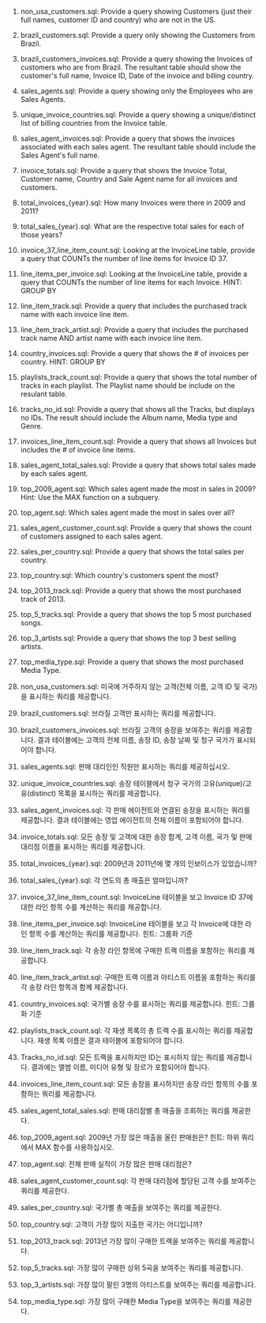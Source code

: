 1. non_usa_customers.sql: Provide a query showing Customers (just their full names, customer ID and country) who are not in the US.
2. brazil_customers.sql: Provide a query only showing the Customers from Brazil.
3. brazil_customers_invoices.sql: Provide a query showing the Invoices of customers who are from Brazil. The resultant table should show the customer's full name, Invoice ID, Date of the invoice and billing country.
4. sales_agents.sql: Provide a query showing only the Employees who are Sales Agents.
5. unique_invoice_countries.sql: Provide a query showing a unique/distinct list of billing countries from the Invoice table.
6. sales_agent_invoices.sql: Provide a query that shows the invoices associated with each sales agent. The resultant table should include the Sales Agent's full name.
7. invoice_totals.sql: Provide a query that shows the Invoice Total, Customer name, Country and Sale Agent name for all invoices and customers.
8. total_invoices_{year}.sql: How many Invoices were there in 2009 and 2011?
9. total_sales_{year}.sql: What are the respective total sales for each of those years?
10. invoice_37_line_item_count.sql: Looking at the InvoiceLine table, provide a query that COUNTs the number of line items for Invoice ID 37.
11. line_items_per_invoice.sql: Looking at the InvoiceLine table, provide a query that COUNTs the number of line items for each Invoice. HINT: GROUP BY
12. line_item_track.sql: Provide a query that includes the purchased track name with each invoice line item.
13. line_item_track_artist.sql: Provide a query that includes the purchased track name AND artist name with each invoice line item.
14. country_invoices.sql: Provide a query that shows the # of invoices per country. HINT: GROUP BY
15. playlists_track_count.sql: Provide a query that shows the total number of tracks in each playlist. The Playlist name should be include on the resulant table.
16. tracks_no_id.sql: Provide a query that shows all the Tracks, but displays no IDs. The result should include the Album name, Media type and Genre.
17. invoices_line_item_count.sql: Provide a query that shows all Invoices but includes the # of invoice line items.
18. sales_agent_total_sales.sql: Provide a query that shows total sales made by each sales agent.
19. top_2009_agent.sql: Which sales agent made the most in sales in 2009?
    Hint: Use the MAX function on a subquery. 
20. top_agent.sql: Which sales agent made the most in sales over all?
21. sales_agent_customer_count.sql: Provide a query that shows the count of customers assigned to each sales agent.
22. sales_per_country.sql: Provide a query that shows the total sales per country.
23. top_country.sql: Which country's customers spent the most?
24. top_2013_track.sql: Provide a query that shows the most purchased track of 2013.
25. top_5_tracks.sql: Provide a query that shows the top 5 most purchased songs.
26. top_3_artists.sql: Provide a query that shows the top 3 best selling artists.
27. top_media_type.sql: Provide a query that shows the most purchased Media Type.


1. non_usa_customers.sql: 미국에 거주하지 않는 고객(전체 이름, 고객 ID 및 국가)을 표시하는 쿼리를 제공합니다.
2. brazil_customers.sql: 브라질 고객만 표시하는 쿼리를 제공합니다.
3. brazil_customers_invoices.sql: 브라질 고객의 송장을 보여주는 쿼리를 제공합니다. 결과 테이블에는 고객의 전체 이름, 송장 ID, 송장 날짜 및 청구 국가가 표시되어야 합니다.
4. sales_agents.sql: 판매 대리인인 직원만 표시하는 쿼리를 제공하십시오.
5. unique_invoice_countries.sql: 송장 테이블에서 청구 국가의 고유(unique)/고유(distinct) 목록을 표시하는 쿼리를 제공합니다.
6. sales_agent_invoices.sql: 각 판매 에이전트와 연결된 송장을 표시하는 쿼리를 제공합니다. 결과 테이블에는 영업 에이전트의 전체 이름이 포함되어야 합니다.
7. invoice_totals.sql: 모든 송장 및 고객에 대한 송장 합계, 고객 이름, 국가 및 판매 대리점 이름을 표시하는 쿼리를 제공합니다.
8. total_invoices_{year}.sql: 2009년과 2011년에 몇 개의 인보이스가 있었습니까?
9. total_sales_{year}.sql: 각 연도의 총 매출은 얼마입니까?
10. invoice_37_line_item_count.sql: InvoiceLine 테이블을 보고 Invoice ID 37에 대한 라인 항목 수를 계산하는 쿼리를 제공합니다.
11. line_items_per_invoice.sql: InvoiceLine 테이블을 보고 각 Invoice에 대한 라인 항목 수를 계산하는 쿼리를 제공합니다. 힌트: 그룹화 기준
12. line_item_track.sql: 각 송장 라인 항목에 구매한 트랙 이름을 포함하는 쿼리를 제공합니다.
13. line_item_track_artist.sql: 구매한 트랙 이름과 아티스트 이름을 포함하는 쿼리를 각 송장 라인 항목과 함께 제공합니다.
14. country_invoices.sql: 국가별 송장 수를 표시하는 쿼리를 제공합니다. 힌트: 그룹화 기준
15. playlists_track_count.sql: 각 재생 목록의 총 트랙 수를 표시하는 쿼리를 제공합니다. 재생 목록 이름은 결과 테이블에 포함되어야 합니다.
16. Tracks_no_id.sql: 모든 트랙을 표시하지만 ID는 표시하지 않는 쿼리를 제공합니다. 결과에는 앨범 이름, 미디어 유형 및 장르가 포함되어야 합니다.
17. invoices_line_item_count.sql: 모든 송장을 표시하지만 송장 라인 항목의 수를 포함하는 쿼리를 제공합니다.
18. sales_agent_total_sales.sql: 판매 대리점별 총 매출을 조회하는 쿼리를 제공한다.
19. top_2009_agent.sql: 2009년 가장 많은 매출을 올린 판매원은?
    힌트: 하위 쿼리에서 MAX 함수를 사용하십시오. 
20. top_agent.sql: 전체 판매 실적이 가장 많은 판매 대리점은?
21. sales_agent_customer_count.sql: 각 판매 대리점에 할당된 고객 수를 보여주는 쿼리를 제공한다.
22. sales_per_country.sql: 국가별 총 매출을 보여주는 쿼리를 제공한다.
23. top_country.sql: 고객이 가장 많이 지출한 국가는 어디입니까?
24. top_2013_track.sql: 2013년 가장 많이 구매한 트랙을 보여주는 쿼리를 제공합니다.
25. top_5_tracks.sql: 가장 많이 구매한 상위 5곡을 보여주는 쿼리를 제공합니다.
26. top_3_artists.sql: 가장 많이 팔린 3명의 아티스트를 보여주는 쿼리를 제공합니다.
27. top_media_type.sql: 가장 많이 구매한 Media Type을 보여주는 쿼리를 제공한다.